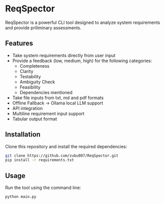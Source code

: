 # ReqSpector

ReqSpector is a powerful CLI tool designed to analyze system requirements and provide priliminary assessments.

## Features

- Take system requirements directly from user input
- Provide a feedback (low, medium, high) for the following categories:
  - Completeness
  - Clarity
  - Testability
  - Ambiguity Check
  - Feasibility
  - Dependencies mentioned
- Take file inputs from txt, md and pdf formats
- Offline Fallback -> Ollama local LLM support
- API integration
- Multiline requirement input support
- Tabular output format

## Installation

Clone this repository and install the required dependencies:

```bash
git clone https://github.com/zubu007/ReqSpector.git
pip install -r requirements.txt
```

## Usage
Run the tool using the command line:

```bash
python main.py
```


